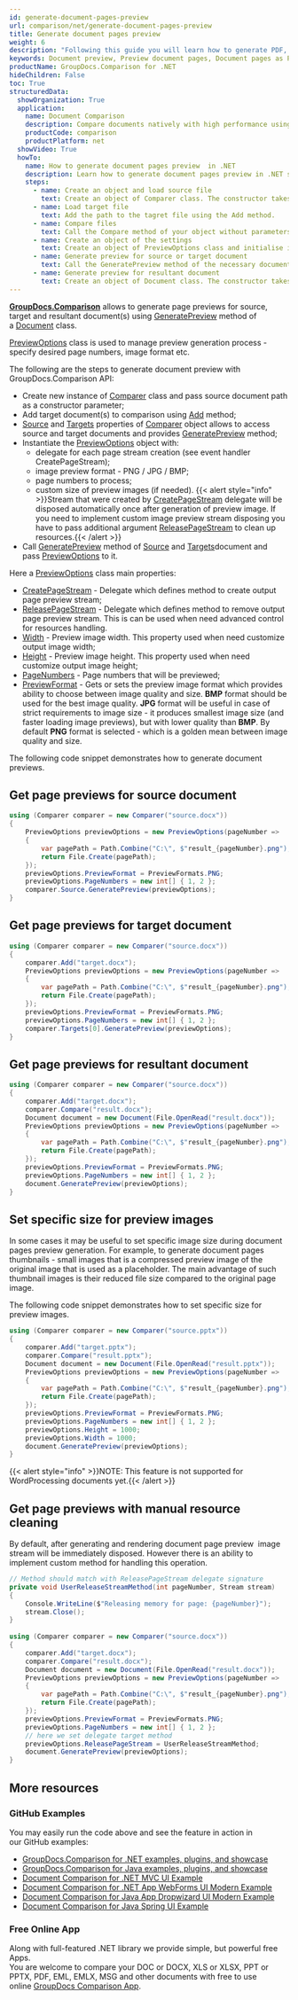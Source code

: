 ```yaml
---
id: generate-document-pages-preview
url: comparison/net/generate-document-pages-preview
title: Generate document pages preview
weight: 6
description: "Following this guide you will learn how to generate PDF, Word, Excel, PowerPoint documents thumbnails and preview document pages using GroupDocs.Comparison for .NET API."
keywords: Document preview, Preview document pages, Document pages as PNG, document pages as JPG
productName: GroupDocs.Comparison for .NET
hideChildren: False
toc: True
structuredData:
  showOrganization: True
  application:
    name: Document Comparison
    description: Compare documents natively with high performance using C# language and GroupDocs.Comparison for .NET
    productCode: comparison
    productPlatform: net
  showVideo: True
  howTo:
    name: How to generate document pages preview  in .NET
    description: Learn how to generate document pages preview in .NET step by step
    steps:
      - name: Create an object and load source file
        text: Create an object of Comparer class. The constructor takes the source file path parameter. You may specify absolute or relative file path as per your requirements.
      - name: Load target file
        text: Add the path to the tagret file using the Add method.
      - name: Compare files
        text: Call the Compare method of your object without parameters.
      - name: Create an object of the settings
        text: Create an object of PreviewOptions class and initialise it the necessary parameters.
      - name: Generate preview for source or target document
        text: Call the GeneratePreview method of the necessary document of the Comparer object.
      - name: Generate preview for resultant document
        text: Create an object of Document class. The constructor takes the result file stream parameter. Call the GeneratePreview method with PreviewOptions parameter.
---
```


[**GroupDocs.Comparison**](https://products.groupdocs.com/comparison/net) allows to generate page previews for source, target and resultant document(s) using [GeneratePreview](https://reference.groupdocs.com/net/comparison/groupdocs.comparison/document/methods/generatepreview) method of a [Document](https://reference.groupdocs.com/net/comparison/groupdocs.comparison/document) class.

[PreviewOptions](https://reference.groupdocs.com/net/comparison/groupdocs.comparison.options/previewoptions) class is used to manage preview generation process - specify desired page numbers, image format etc.

The following are the steps to generate document preview with GroupDocs.Comparison API:

- Create new instance of [Comparer](https://reference.groupdocs.com/net/comparison/groupdocs.comparison/comparer) class and pass source document path as a constructor parameter;
- Add target document(s) to comparison using [Add](https://reference.groupdocs.com/net/comparison/groupdocs.comparison/comparer/methods/add/index) method;
- [Source](https://reference.groupdocs.com/net/comparison/groupdocs.comparison/comparer/properties/source) and [Targets](https://reference.groupdocs.com/net/comparison/groupdocs.comparison/comparer/properties/targets) properties of [Comparer](https://reference.groupdocs.com/net/comparison/groupdocs.comparison/comparer) object allows to access source and target documents and provides [GeneratePreview](https://reference.groupdocs.com/net/comparison/groupdocs.comparison/document/methods/generatepreview) method;
- Instantiate the [PreviewOptions](https://reference.groupdocs.com/net/comparison/groupdocs.comparison.options/previewoptions) object with:
  - delegate for each page stream creation (see event handler CreatePageStream);
  - image preview format - PNG / JPG / BMP;
  - page numbers to process;
  - custom size of preview images (if needed).
    {{< alert style="info" >}}Stream that were created by [CreatePageStream](https://reference.groupdocs.com/net/comparison/groupdocs.comparison.options/previewoptions/fields/createpagestream) delegate will be disposed automatically once after generation of preview image. If you need to implement custom image preview stream disposing you have to pass additional argument [ReleasePageStream](https://reference.groupdocs.com/net/comparison/groupdocs.comparison.options/previewoptions/fields/releasepagestream) to clean up resources.{{< /alert >}}
- Call [GeneratePreview](https://reference.groupdocs.com/net/comparison/groupdocs.comparison/document/methods/generatepreview) method of [Source](https://reference.groupdocs.com/net/comparison/groupdocs.comparison/comparer/properties/source) and [Targets](https://reference.groupdocs.com/net/comparison/groupdocs.comparison/comparer/properties/targets)document and pass [PreviewOptions](https://reference.groupdocs.com/net/comparison/groupdocs.comparison.options/previewoptions) to it.

Here a [PreviewOptions](https://reference.groupdocs.com/net/comparison/groupdocs.comparison.options/previewoptions) class main properties:

- [CreatePageStream](https://reference.groupdocs.com/net/comparison/groupdocs.comparison.options/previewoptions/fields/createpagestream) - Delegate which defines method to create output page preview stream;
- [ReleasePageStream](https://reference.groupdocs.com/net/comparison/groupdocs.comparison.options/previewoptions/fields/releasepagestream) - Delegate which defines method to remove output page preview stream. This is can be used when need advanced control for resources handling.
- [Width](https://reference.groupdocs.com/net/comparison/groupdocs.comparison.options/previewoptions/properties/width) - Preview image width. This property used when need customize output image width;
- [Height](https://reference.groupdocs.com/net/comparison/groupdocs.comparison.options/previewoptions/properties/height) - Preview image height. This property used when need customize output image height;
- [PageNumbers](https://reference.groupdocs.com/net/comparison/groupdocs.comparison.options/previewoptions/properties/pagenumbers) - Page numbers that will be previewed;
- [PreviewFormat](https://reference.groupdocs.com/net/comparison/groupdocs.comparison.options/previewoptions/properties/previewformat) - Gets or sets the preview image format which provides ability to choose between image quality and size. **BMP** format should be used for the best image quality. **JPG** format will be useful in case of strict requirements to image size - it produces smallest image size (and faster loading image previews), but with lower quality than **BMP**. By default **PNG** format is selected - which is a golden mean between image quality and size.

The following code snippet demonstrates how to generate document previews.

## Get page previews for source document

```csharp
using (Comparer comparer = new Comparer("source.docx"))
{
    PreviewOptions previewOptions = new PreviewOptions(pageNumber =>
    {
    	var pagePath = Path.Combine("C:\", $"result_{pageNumber}.png");
        return File.Create(pagePath);
    });
    previewOptions.PreviewFormat = PreviewFormats.PNG;
    previewOptions.PageNumbers = new int[] { 1, 2 };
    comparer.Source.GeneratePreview(previewOptions);
}
```

## Get page previews for target document

```csharp
using (Comparer comparer = new Comparer("source.docx"))
{
	comparer.Add("target.docx");
    PreviewOptions previewOptions = new PreviewOptions(pageNumber =>
    {
    	var pagePath = Path.Combine("C:\", $"result_{pageNumber}.png");
        return File.Create(pagePath);
    });
    previewOptions.PreviewFormat = PreviewFormats.PNG;
    previewOptions.PageNumbers = new int[] { 1, 2 };
    comparer.Targets[0].GeneratePreview(previewOptions);
}
```

## Get page previews for resultant document

```csharp
using (Comparer comparer = new Comparer("source.docx"))
{
	comparer.Add("target.docx");
    comparer.Compare("result.docx");
    Document document = new Document(File.OpenRead("result.docx"));
    PreviewOptions previewOptions = new PreviewOptions(pageNumber =>
    {
    	var pagePath = Path.Combine("C:\", $"result_{pageNumber}.png");
        return File.Create(pagePath);
    });
    previewOptions.PreviewFormat = PreviewFormats.PNG;
    previewOptions.PageNumbers = new int[] { 1, 2 };
    document.GeneratePreview(previewOptions);
}
```

## Set specific size for preview images

In some cases it may be useful to set specific image size during document pages preview generation. For example, to generate document pages thumbnails - small images that is a compressed preview image of the original image that is used as a placeholder. The main advantage of such thumbnail images is their reduced file size compared to the original page image.

The following code snippet demonstrates how to set specific size for preview images.

```csharp
using (Comparer comparer = new Comparer("source.pptx"))
{
	comparer.Add("target.pptx");
    comparer.Compare("result.pptx");
    Document document = new Document(File.OpenRead("result.pptx"));
    PreviewOptions previewOptions = new PreviewOptions(pageNumber =>
    {
    	var pagePath = Path.Combine("C:\", $"result_{pageNumber}.png");
        return File.Create(pagePath);
    });
    previewOptions.PreviewFormat = PreviewFormats.PNG;
    previewOptions.PageNumbers = new int[] { 1, 2 };
    previewOptions.Height = 1000;
    previewOptions.Width = 1000;
    document.GeneratePreview(previewOptions);
}
```

{{< alert style="info" >}}NOTE: This feature is not supported for WordProcessing documents yet.{{< /alert >}}

## Get page previews with manual resource cleaning

By default, after generating and rendering document page preview  image stream will be immediately disposed. However there is an ability to implement custom method for handling this operation.

```csharp
// Method should match with ReleasePageStream delegate signature
private void UserReleaseStreamMethod(int pageNumber, Stream stream)
{
	Console.WriteLine($"Releasing memory for page: {pageNumber}");
    stream.Close();
}
 
using (Comparer comparer = new Comparer("source.docx"))
{
	comparer.Add("target.docx");
    comparer.Compare("result.docx");
    Document document = new Document(File.OpenRead("result.docx"));
    PreviewOptions previewOptions = new PreviewOptions(pageNumber =>
    {
    	var pagePath = Path.Combine("C:\", $"result_{pageNumber}.png");
        return File.Create(pagePath);
    });
    previewOptions.PreviewFormat = PreviewFormats.PNG;
    previewOptions.PageNumbers = new int[] { 1, 2 };
    // here we set delegate target method
    previewOptions.ReleasePageStream = UserReleaseStreamMethod;
    document.GeneratePreview(previewOptions);
}
```

## More resources

### GitHub Examples

You may easily run the code above and see the feature in action in our GitHub examples:

- [GroupDocs.Comparison for .NET examples, plugins, and showcase](https://github.com/groupdocs-comparison/GroupDocs.Comparison-for-.NET)
- [GroupDocs.Comparison for Java examples, plugins, and showcase](https://github.com/groupdocs-comparison/GroupDocs.Comparison-for-Java)
- [Document Comparison for .NET MVC UI Example](https://github.com/groupdocs-comparison/GroupDocs.Comparison-for-.NET-MVC)
- [Document Comparison for .NET App WebForms UI Modern Example](https://github.com/groupdocs-comparison/GroupDocs.Comparison-for-.NET-WebForms)
- [Document Comparison for Java App Dropwizard UI Modern Example](https://github.com/groupdocs-comparison/GroupDocs.Comparison-for-Java-Dropwizard)
- [Document Comparison for Java Spring UI Example](https://github.com/groupdocs-comparison/GroupDocs.Comparison-for-Java-Spring)

### Free Online App

Along with full-featured .NET library we provide simple, but powerful free Apps.  
You are welcome to compare your DOC or DOCX, XLS or XLSX, PPT or PPTX, PDF, EML, EMLX, MSG and other documents with free to use online [GroupDocs Comparison App](https://products.groupdocs.app/comparison).
